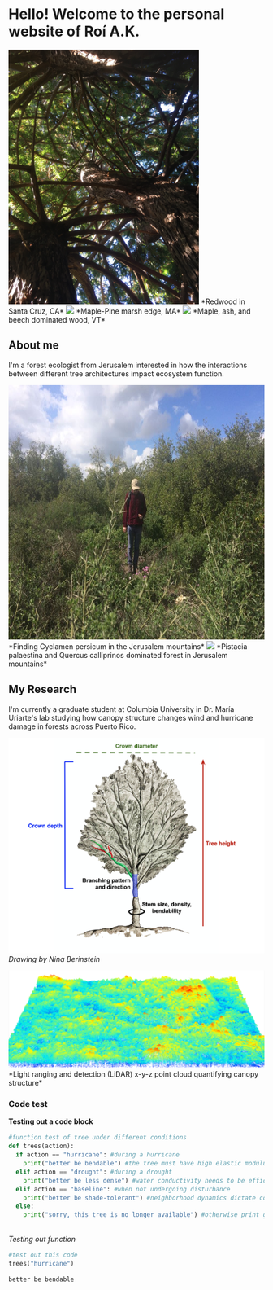 # Hello! Welcome to the personal website of Roí A.K.

<img src="Images/IMG_1806.JPG" height= "500">
*Redwood in Santa Cruz, CA*

<img src="Images/IMG_1133.JPG" height= "500">
*Maple-Pine marsh edge, MA*

<img src="Images/Mile-Around%20Aerial%20(10_11_15)).JPG" height="700">
*Maple, ash, and beech dominated wood, VT*

## About me

I'm a forest ecologist from Jerusalem interested in how the interactions between different tree architectures impact ecosystem function.


<img src="Images/PGTW2744.JPG" height= "500">
*Finding Cyclamen persicum in the Jerusalem mountains*

<img src="Images/IMG_0113.JPG" height= "500">
*Pistacia palaestina and Quercus calliprinos dominated forest in Jerusalem mountains*


## My Research
I'm currently a graduate student at Columbia University in Dr. María Uriarte's lab studying how canopy structure changes wind and hurricane damage in forests across Puerto Rico.

![](Images/Tree%20architecture.png)
*Drawing by Nina Berinstein*

<img src="Images/LiDAR%20Point%20Cloud%20Close.png">
*Light ranging and detection (LiDAR) x-y-z point cloud quantifying canopy structure*

### Code test

**Testing out a code block**
```python
#function test of tree under different conditions
def trees(action):
  if action == "hurricane": #during a hurricane
    print("better be bendable") #the tree must have high elastic modulus
  elif action == "drought": #during a drought
    print("better be less dense") #water conductivity needs to be efficient
  elif action == "baseline": #when not undergoing disturbance 
    print("better be shade-tolerant") #neighborhood dynamics dictate composition
  else:
    print("sorry, this tree is no longer available") #otherwise print generic message
  
```

*Testing out function*
```python
#test out this code
trees("hurricane")
```

```python
better be bendable
```
